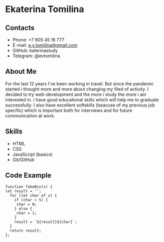 # Ekaterina Tomilina
## Contacts
* Phone: +7 905 45 16 777
* E-mail: e.v.tomilina@gmail.com
* GitHub: katerinastudy
* Telegram: @evtomilina
## About Me
For the last 12 years I've been working in travel. But since the pandemic started i thought more and more about changing my filed of activity. I decided to try web-development and the more i study the more i am interested in. I have good educational skills which will help me to graduate successfully. I also have excellent softskills (beacuse of my previous job specific) which is important both for interviews and for future communication at work.
## Skills
* HTML
* CSS
* JavaScript (basics)
* Git/GitHub
## Code Example
```
function fakeBin(x) {
let result = '';
  for (let char of x) {
    if (char < 5) {
     char = 0;
    } else {
     char = 1;
    }
    result = `${result}${char}`;
  }
  return result;
};
```